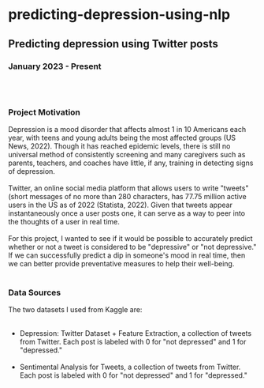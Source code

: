 # predicting-depression-using-nlp
## Predicting depression using Twitter posts
### January 2023 - Present
<br><br>
### Project Motivation
Depression is a mood disorder that affects almost 1 in 10 Americans each year, with teens and young adults being the most affected groups (US News, 2022). Though it has reached epidemic levels, there is still no universal method of consistently screening and many caregivers such as parents, teachers, and coaches have little, if any, training in detecting signs of depression.<br><br>
Twitter, an online social media platform that allows users to write "tweets" (short messages of no more than 280 characters, has 77.75 million active users in the US as of 2022 (Statista, 2022). Given that tweets appear instantaneously once a user posts one, it can serve as a way to peer into the thoughts of a user in real time.<br><br>
For this project, I wanted to see if it would be possible to accurately predict whether or not a tweet is considered to be "depressive" or "not depressive." If we can successfully predict a dip in someone's mood in real time, then we can better provide preventative measures to help their well-being.
<br><br>
### Data Sources
The two datasets I used from Kaggle are:
<br><br>
- Depression: Twitter Dataset + Feature Extraction, a collection of tweets from Twitter. Each post is labeled with 0 for "not depressed" and 1 for "depressed."
<br><br>
- Sentimental Analysis for Tweets, a collection of tweets from Twitter. Each post is labeled with 0 for "not depressed" and 1 for "depressed."


